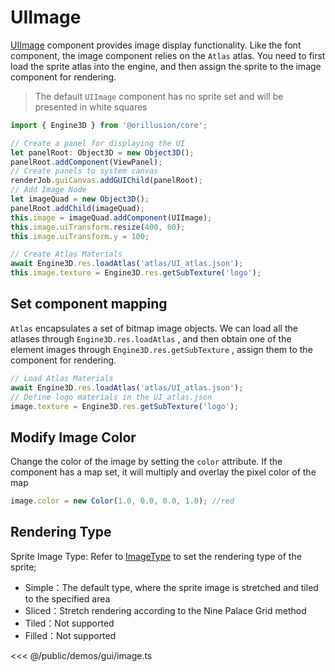 # UIImage

[UIImage](/api/classes/UIImage) component provides image display functionality. Like the font component, the image component relies on the `Atlas` atlas. You need to first load the sprite atlas into the engine, and then assign the sprite to the image component for rendering.

> The default `UIImage` component has no sprite set and will be presented in white squares

```ts
import { Engine3D } from '@orillusion/core';

// Create a panel for displaying the UI
let panelRoot: Object3D = new Object3D();
panelRoot.addComponent(ViewPanel);
// Create panels to system canvas
renderJob.guiCanvas.addGUIChild(panelRoot);
// Add Image Node
let imageQuad = new Object3D();
panelRoot.addChild(imageQuad);
this.image = imageQuad.addComponent(UIImage);
this.image.uiTransform.resize(400, 60);
this.image.uiTransform.y = 100;

// Create Atlas Materials
await Engine3D.res.loadAtlas('atlas/UI_atlas.json');
this.image.texture = Engine3D.res.getSubTexture('logo');
```

## Set component mapping

`Atlas` encapsulates a set of bitmap image objects. We can load all the atlases through `Engine3D.res.loadAtlas` , and then obtain one of the element images through `Engine3D.res.getSubTexture` , assign them to the component for rendering.

```ts
// Load Atlas Materials
await Engine3D.res.loadAtlas('atlas/UI_atlas.json');
// Define logo materials in the UI_atlas.json
image.texture = Engine3D.res.getSubTexture('logo');
```

## Modify Image Color

Change the color of the image by setting the `color` attribute. If the component has a map set, it will multiply and overlay the pixel color of the map

```ts
image.color = new Color(1.0, 0.0, 0.0, 1.0); //red
```

## Rendering Type

Sprite Image Type: Refer to [ImageType](/api/enums/ImageType.md) to set the rendering type of the sprite;

- Simple：The default type, where the sprite image is stretched and tiled to the specified area
- Sliced：Stretch rendering according to the Nine Palace Grid method
- Tiled：Not supported
- Filled：Not supported

<Demo :height="500" src="/demos/gui/image.ts"></Demo>

<<< @/public/demos/gui/image.ts
